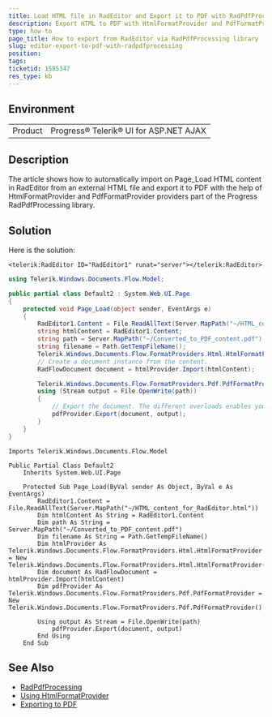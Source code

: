 ```yaml
---
title: Load HTML file in RadEditor and Export it to PDF with RadPdfProcessing
description: Export HTML to PDF with HtmlFormatProvider and PdfFormatProvider part of the Progress RadPdfProcessing library
type: how-to
page_title: How to export from RadEditor via RadPdfProcessing library
slug: editor-export-to-pdf-with-radpdfprocessing
position: 
tags: 
ticketid: 1585347
res_type: kb
---
```


## Environment
<table>
	<tbody>
		<tr>
			<td>Product</td>
			<td>Progress® Telerik® UI for ASP.NET AJAX</td>
		</tr>
	</tbody>
</table>


## Description
The article shows how to automatically import on Page_Load HTML content in RadEditor from an external HTML file and export it to PDF with the help of HtmlFormatProvider and PdfFormatProvider providers part of the Progress RadPdfProcessing library.

## Solution
Here is the solution:

````ASPX
<telerik:RadEditor ID="RadEditor1" runat="server"></telerik:RadEditor>
````
````C#
using Telerik.Windows.Documents.Flow.Model;

public partial class Default2 : System.Web.UI.Page
{
    protected void Page_Load(object sender, EventArgs e)
    {
        RadEditor1.Content = File.ReadAllText(Server.MapPath("~/HTML_content_for_RadEditor.html"));
        string htmlContent = RadEditor1.Content;
        string path = Server.MapPath("~/Converted_to_PDF_content.pdf");
        string filename = Path.GetTempFileName();
        Telerik.Windows.Documents.Flow.FormatProviders.Html.HtmlFormatProvider htmlProvider = new Telerik.Windows.Documents.Flow.FormatProviders.Html.HtmlFormatProvider();
        // Create a document instance from the content. 
        RadFlowDocument document = htmlProvider.Import(htmlContent);

        Telerik.Windows.Documents.Flow.FormatProviders.Pdf.PdfFormatProvider pdfProvider = new Telerik.Windows.Documents.Flow.FormatProviders.Pdf.PdfFormatProvider();
        using (Stream output = File.OpenWrite(path))
        {
            // Export the document. The different overloads enables you to export to a byte[] or to a Stream. 
            pdfProvider.Export(document, output);
        }
    }
}
````
````VB
Imports Telerik.Windows.Documents.Flow.Model

Public Partial Class Default2
    Inherits System.Web.UI.Page

    Protected Sub Page_Load(ByVal sender As Object, ByVal e As EventArgs)
        RadEditor1.Content = File.ReadAllText(Server.MapPath("~/HTML_content_for_RadEditor.html"))
        Dim htmlContent As String = RadEditor1.Content
        Dim path As String = Server.MapPath("~/Converted_to_PDF_content.pdf")
        Dim filename As String = Path.GetTempFileName()
        Dim htmlProvider As Telerik.Windows.Documents.Flow.FormatProviders.Html.HtmlFormatProvider = New Telerik.Windows.Documents.Flow.FormatProviders.Html.HtmlFormatProvider()
        Dim document As RadFlowDocument = htmlProvider.Import(htmlContent)
        Dim pdfProvider As Telerik.Windows.Documents.Flow.FormatProviders.Pdf.PdfFormatProvider = New Telerik.Windows.Documents.Flow.FormatProviders.Pdf.PdfFormatProvider()

        Using output As Stream = File.OpenWrite(path)
            pdfProvider.Export(document, output)
        End Using
    End Sub
````
   


## See Also
* [RadPdfProcessing](https://docs.telerik.com/devtools/document-processing/libraries/radpdfprocessing/overview)
* [Using HtmlFormatProvider](https://docs.telerik.com/devtools/document-processing/libraries/radwordsprocessing/formats-and-conversion/html/htmlformatprovider)
* [Exporting to PDF](https://docs.telerik.com/devtools/document-processing/libraries/radpdfprocessing/getting-started#exporting-to-pdf)

  
   